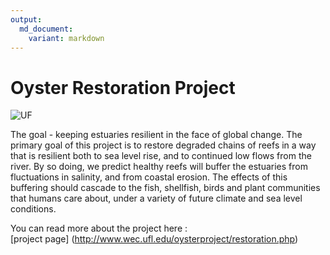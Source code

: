 ```yaml
---
output: 
  md_document:
    variant: markdown
---
```


# Oyster Restoration Project


![UF](http://branding.ifas.ufl.edu/media/brandingifasufledu/IFASWeb20132-300x99.png)


The goal - keeping estuaries resilient in the face of global change. The primary goal of this project is to restore degraded chains of reefs in a way that is resilient both to sea level rise, and to continued low flows from the river. By so doing, we predict healthy reefs will buffer the estuaries from fluctuations in salinity, and from coastal erosion. The effects of this buffering should cascade to the fish, shellfish, birds and plant communities that humans care about, under a variety of future climate and 
sea level conditions.


You can read more about the project here :   
[project page] (http://www.wec.ufl.edu/oysterproject/restoration.php)


